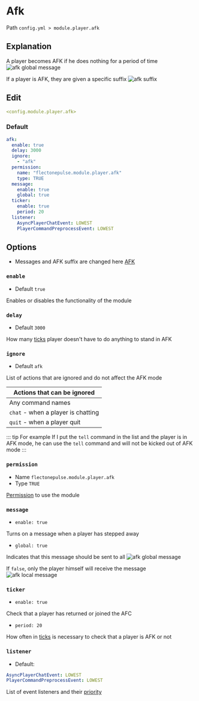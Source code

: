 # Afk
Path `config.yml > module.player.afk`

## Explanation
A player becomes AFK if he does nothing for a period of time
![afk global message](/afkglobalmessage.png)

If a player is AFK, they are given a specific suffix
![afk suffix](/afksuffix.png)


## Edit
```yaml
<config.module.player.afk>
```

### Default
```yaml
afk:
  enable: true
  delay: 3000
  ignore:
    - "afk"
  permission:
    name: "flectonepulse.module.player.afk"
    type: TRUE
  message:
    enable: true
    global: true
  ticker:
    enable: true
    period: 20
  listener:
    AsyncPlayerChatEvent: LOWEST
    PlayerCommandPreprocessEvent: LOWEST
```

## Options

- Messages and AFK suffix are changed here [AFK](/en/messages/ru_ru/module/player/afk/)

### `enable`
- Default `true`

Enables or disables the functionality of the module

### `delay`
- Default `3000`

How many [ticks](https://minecraft.wiki/w/Tick) player doesn't have to do anything to stand in AFK

### `ignore`
- Default `afk`

List of actions that are ignored and do not affect the AFK mode

| Actions that can be ignored        |
|------------------------------------|
| Any command names                  |
| `chat` - when a player is chatting |
| `quit` - when a player quit        |

::: tip For example
If I put the `tell` command in the list and the player is in AFK mode, he can use the `tell` command and will not be kicked out of AFK mode
:::


### `permission`
- Name `flectonepulse.module.player.afk`
- Type `TRUE`

[Permission](/en/config/module/#explanation) to use the module

### `message`
- `enable: true`

Turns on a message when a player has stepped away

- `global: true`

Indicates that this message should be sent to all
![afk global message](/afkglobalmessage.png)

If `false`, only the player himself will receive the message
![afk local message](/afklocalmessage.png)

### `ticker`
- `enable: true`

Check that a player has returned or joined the AFC

- `period: 20`

How often in [ticks](https://minecraft.wiki/w/Tick) is necessary to check that a player is AFK or not

### `listener`
- Default:
```yaml
AsyncPlayerChatEvent: LOWEST
PlayerCommandPreprocessEvent: LOWEST
```

List of event listeners and their [priority](#event-priority)

<!--@include: @/en/parts/listener.md-->